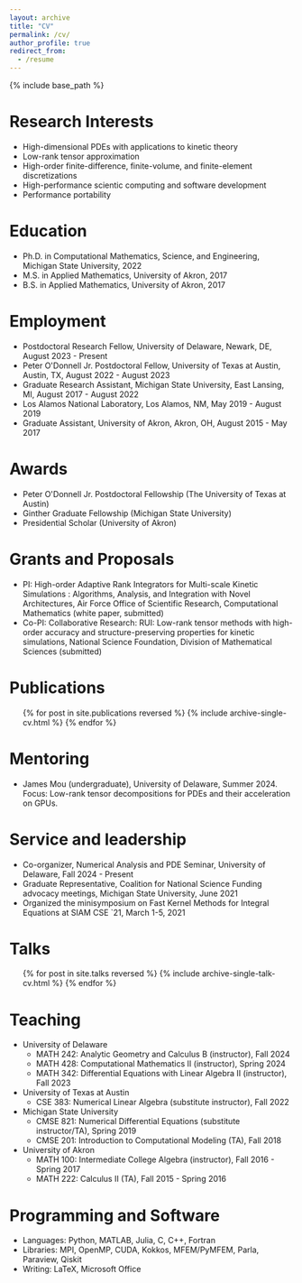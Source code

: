 ```yaml
---
layout: archive
title: "CV"
permalink: /cv/
author_profile: true
redirect_from:
  - /resume
---
```


{% include base_path %}

Research Interests
======
* High-dimensional PDEs with applications to kinetic theory
* Low-rank tensor approximation
* High-order finite-difference, finite-volume, and finite-element discretizations
* High-performance scientic computing and software development
* Performance portability

Education
======
* Ph.D. in Computational Mathematics, Science, and Engineering, Michigan State University, 2022
* M.S. in Applied Mathematics, University of Akron, 2017
* B.S. in Applied Mathematics, University of Akron, 2017

Employment
======
* Postdoctoral Research Fellow, University of Delaware, Newark, DE, August 2023 - Present
* Peter O'Donnell Jr. Postdoctoral Fellow, University of Texas at Austin, Austin, TX, August 2022 - August 2023
* Graduate Research Assistant, Michigan State University, East Lansing, MI, August 2017 - August 2022
* Los Alamos National Laboratory, Los Alamos, NM, May 2019 - August 2019
* Graduate Assistant, University of Akron, Akron, OH, August 2015 - May 2017

Awards
======
* Peter O'Donnell Jr. Postdoctoral Fellowship (The University of Texas at Austin)
* Ginther Graduate Fellowship (Michigan State University)
* Presidential Scholar (University of Akron)

Grants and Proposals
======
* PI: High-order Adaptive Rank Integrators for Multi-scale Kinetic Simulations : Algorithms, Analysis, and
Integration with Novel Architectures, Air Force Office of Scientific Research, Computational Mathematics (white paper, submitted)
* Co-PI: Collaborative Research: RUI: Low-rank tensor methods with high-order accuracy and structure-preserving properties for kinetic simulations, National Science Foundation, Division of Mathematical Sciences (submitted)

Publications
======
  <ul>{% for post in site.publications reversed %}
    {% include archive-single-cv.html %}
  {% endfor %}</ul>

Mentoring
======
* James Mou (undergraduate), University of Delaware, Summer 2024. Focus: Low-rank tensor decompositions for PDEs and their acceleration on GPUs.

Service and leadership
======
* Co-organizer, Numerical Analysis and PDE Seminar, University of Delaware, Fall 2024 - Present
* Graduate Representative, Coalition for National Science Funding advocacy meetings, Michigan State University, June 2021
* Organized the minisymposium on Fast Kernel Methods for Integral Equations at SIAM CSE `21, March 1-5, 2021
  
Talks
======
  <ul>{% for post in site.talks reversed %}
    {% include archive-single-talk-cv.html  %}
  {% endfor %}</ul>
  
Teaching
======
* University of Delaware
  * MATH 242: Analytic Geometry and Calculus B (instructor), Fall 2024
  * MATH 428: Computational Mathematics II (instructor), Spring 2024
  * MATH 342: Differential Equations with Linear Algebra II (instructor), Fall 2023
* University of Texas at Austin
  * CSE 383: Numerical Linear Algebra (substitute instructor), Fall 2022
* Michigan State University
  * CMSE 821: Numerical Differential Equations (substitute instructor/TA), Spring 2019
  * CMSE 201: Introduction to Computational Modeling (TA), Fall 2018
* University of Akron
  * MATH 100: Intermediate College Algebra (instructor), Fall 2016 - Spring 2017
  * MATH 222: Calculus II (TA), Fall 2015 - Spring 2016

Programming and Software
======
* Languages: Python, MATLAB, Julia, C, C++, Fortran
* Libraries: MPI, OpenMP, CUDA, Kokkos, MFEM/PyMFEM, Parla, Paraview, Qiskit
* Writing: LaTeX, Microsoft Office
